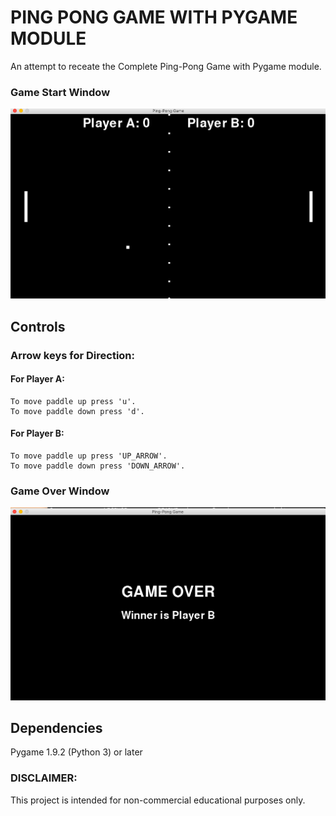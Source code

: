 # PING PONG GAME WITH PYGAME MODULE

An attempt to receate the Complete Ping-Pong Game with Pygame module.

### Game Start Window

![](Game_Start.png)

## Controls

### Arrow keys for Direction:

#### For Player A:
	
	To move paddle up press 'u'.
	To move paddle down press 'd'.

#### For Player B:
 	
 	To move paddle up press 'UP_ARROW'.
 	To move paddle down press 'DOWN_ARROW'.

### Game Over Window

![](Game_Over.png)

## Dependencies

Pygame 1.9.2 (Python 3) or later

### DISCLAIMER:

This project is intended for non-commercial educational purposes only.


